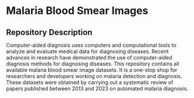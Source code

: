 # **Malaria Blood Smear Images**

## **Repository Description**

Computer-aided diagnosis uses computers and computational tools to analyze and evaluate medical data for diagnosing diseases. Recent advances in research have demonstrated the use of computer-aided diagnosis methods for diagnosing diseases. This repository contains all available malaria blood smear image datasets. It is a one-stop shop for researchers and developers working on malaria detection and diagnosis. These datasets were obtained by carrying out a systematic review of papers published between 2013 and 2023 on automated malaria diagnosis.


<html>
<head>
<meta charset="UTF-8">
<meta name="viewport" content="width=device-width, initial-scale=1.0">
<meta http-equiv="X-UA-Compatible" content="ie=edge">
<title>Markmap</title>
<style>
* {
  margin: 0;
  padding: 0;
}
#mindmap {
  display: block;
  width: 100vw;
  height: 100vh;
}
</style>
<link rel="stylesheet" href="https://cdn.jsdelivr.net/npm/markmap-toolbar@0.15.4/dist/style.css">
</head>
<body>
<svg id="mindmap"></svg>
<script src="https://cdn.jsdelivr.net/npm/d3@7.8.5/dist/d3.min.js"></script><script src="https://cdn.jsdelivr.net/npm/markmap-view@0.15.4/dist/browser/index.js"></script><script src="https://cdn.jsdelivr.net/npm/markmap-toolbar@0.15.4/dist/index.js"></script><script>(()=>{setTimeout(()=>{const{markmap:M,mm:ge}=window,me=new M.Toolbar;me.attach(ge);const fe=me.render();fe.setAttribute("style","position:absolute;bottom:20px;right:20px"),document.body.append(fe)})})()</script><script>((F,I,R,H)=>{const X=F();window.mm=X.Markmap.create("svg#mindmap",(I||X.deriveOptions)(H),R)})(()=>window.markmap,null,{"type":"heading","depth":0,"payload":{"lines":[1,2]},"content":"Malaria Blood Smear Images","children":[{"type":"heading","depth":1,"payload":{"lines":[3,4]},"content":"<a href=\"https://github.com/ItunuIsewon/Malaria_Blood_Smear_Images/blob/main/Open_Access/README.md\">Open Access</a>","children":[{"type":"list_item","depth":2,"payload":{"lines":[4,5]},"content":"<a href=\"https://github.com/ItunuIsewon/Malaria_Blood_Smear_Images/blob/main/Open_Access/README.md\">Thick &amp; Thin</a>","children":[]},{"type":"list_item","depth":2,"payload":{"lines":[6,7]},"content":"<a href=\"https://github.com/ItunuIsewon/Malaria_Blood_Smear_Images/blob/main/Open_Access/Thick-OA.md\">Thick</a>","children":[]},{"type":"list_item","depth":2,"payload":{"lines":[8,9]},"content":"<a href=\"https://github.com/ItunuIsewon/Malaria_Blood_Smear_Images/blob/main/Open_Access/Thin-OA.md\">Thin</a>","children":[]}]},{"type":"heading","depth":1,"payload":{"lines":[12,13]},"content":"<a href=\"https://github.com/ItunuIsewon/Malaria_Blood_Smear_Images/blob/main/Controlled_Access.md\">Controlled Access</a>","children":[{"type":"list_item","depth":2,"payload":{"lines":[13,14]},"content":"<a href=\"https://github.com/ItunuIsewon/Malaria_Blood_Smear_Images/blob/main/Controlled_Access/Thick%26Thin-CA.md\">Thick &amp; Thin</a>","children":[]},{"type":"list_item","depth":2,"payload":{"lines":[14,15]},"content":"<a href=\"https://github.com/ItunuIsewon/Malaria_Blood_Smear_Images/blob/main/Controlled_Access/Thick-CA.md\">Thick</a>","children":[]},{"type":"list_item","depth":2,"payload":{"lines":[15,16]},"content":"<a href=\"https://github.com/ItunuIsewon/Malaria_Blood_Smear_Images/blob/main/Controlled_Access/Thin-CA.md\">Thin</a>","children":[]}]}]},{"colorFreezeLevel":2})</script>
</body>

    
## **Image Dataset Categories**
The repository has been categorized into datasets that have both thick and thin blood smear images, thin blood smear images, and thick blood smear images. 


---
>
> #### **Thick and thin Blood Smear Images**  
This category includes all image datasets from one source that have both thick and thin blood smear images.

+ [Aris et al., 2021 Image Dataset](Thick_&_Thin_Images/Aris_et_al.,_2021_Dataset.md)
+ [Davidson et al., 2021 Image Dataset](Thick_&_Thin_Images/Davidson_et_al.,_2021_Dataset.md)
+ [Khan et al., 2017 Image Dataset](Thick_&_Thin_Images/Davidson_et_al.,_2021_Dataset.md)
+ [National Institute of Health _Plasmodium falciparum_ Image Dataset](Thick_&_Thin_Images/NIH_Pf_Dataset.md)
+ [Yoon et al., 2021 Image Dataset](Thick_&_Thin_Images/Yoon_et_al.,_2021_Dataset.md)
+ [Yu et al., 2023 Image Dataset](Thick_&_Thin_Images/Yu_et_al.,_2023_Dataset.md)
>
---


---
>
> #### **Thick Blood Smear Images**   
This category includes all thick blood smear image datasets.
+ [Dave, 2018 Image Dataset](Thick_Blood_Smear_Images/Dave_2018_Dataset.md)
+ [Fong Amaris et al., 2022 Image Dataset](Thick_Blood_Smear_Images/Fong_Amaris_et_al.,_2022_Dataset.md)
+ [Koirala et al., 2022 Image Dataset](Thick_Blood_Smear_Images/Koirala_et_al.,_2022_Dataset.md)
+ [National Institute of Health _Plasmodium vivax_ Thick Blood Smear Image Dataset](Thick_Blood_Smear_Images/NIH_Pv_Dataset.md)
+ [Salamah et al., 2019 Image Dataset](Thick_Blood_Smear_Images/Salamah_et_al.,_2019_Dataset.md)
+ [de Souza Oliveira et al., 2022 Image Dataset](Thick_Blood_Smear_Images/de_Souza_Oliveira_et_al.,_2022_Dataset.md)
>
---


---
>
> #### **Thin Blood Smear Images**   
This category includes all thin blood smear image datasets.
+ [Abdul-Nasir et al., 2015 Image Dataset](Thin_Blood_Smear_Images/Abdul-Nasir_et_al.,_2015_Dataset.md)
+ [Aladago et al., 2019 Image Dataset](Thin_Blood_Smear_Images/Aladago_et_al.,_2019.md)
+ [Arshad et al., 2022 Image Dataset](Thin_Blood_Smear_Images/Arshad_et_al.,_2022_Dataset.md)
+ [Cruz et al., 2016 Image Dataset](Thin_Blood_Smear_Images/Cruz_et_al.,_2016_Dataset.md)
+ [Dantas Oliveira et al., 2018 Image Dataset](Thin_Blood_Smear_Images/Dantas_Oliveira_et_al.,_2018_Dataset.md)
+ [Das et al., 2015 Image Dataset](Thin_Blood_Smear_Images/Das_et_al.,_2015_Dataset.md)
+ [Delas Peñas et al., 2018 Image Dataset](Thin_Blood_Smear_Images/Delas_Peñas_et_al.,_2018_Dataset.md)
+ [Delgado-Ortet et al., 2020 Image Dataset](Thin_Blood_Smear_Images/Delgado-Ortet_et_al.,_2020_Dataset.md)
+ [Devi et al., 2018 Image Dataset](Thin_Blood_Smear_Images/Devi_et_al.,_2018_Dataset.md)
+ [Diwan et al., 2014 Image Dataset](Thin_Blood_Smear_Images/Diwan_et_al.,_2014_Dataset.md)
+ [Fu et al., 2023 Image Dataset](Thin_Blood_Smear_Images/Fu_et_al.,_2023_Dataset.md)
+ [Hung et al., 2017 Image Dataset](Thin_Blood_Smear_Images/Hung_et_al.,_2017_Dataset.md)
+ [Kanafiah et al., 2022 Image Dataset](Thin_Blood_Smear_Images/Kanafiah_et_al.,_2022_Dataset.md)
+ [Loh et al., 2020 Image Dataset](Thin_Blood_Smear_Images/Loh_et_al.,_2020_Dataset.md)
+ [MP-IDB: The Malaria Parasite Image Database for Image Processing and Analysis](Thin_Blood_Smear_Images/MP-IDB.md)
+ [Maity et al., 2020 Image Dataset](Thin_Blood_Smear_Images/Maity_et_al.,_2020_Dataset.md)
+ [Mobile Thin Smear Malaria Parasites (mThinMPs) Image Database](Thin_Blood_Smear_Images/mThinMPs_Database.md)
+ [Molina et al., 2020 Image Dataset](Thin_Blood_Smear_Images/Molina_et_al.,_2020_Dataset.md)
+ [Mushabe et al., 2013 Image Dataset](Thin_Blood_Smear_Images/Mushabe_et_al.,_2013_Dataset.md)
+ [National Reference Center Dataset](Thin_Blood_Smear_Images/NRC_Dataset.md)
+ [Nugroho et al., 2014 Image Dataset](Thin_Blood_Smear_Images/Nugroho_et_al.,_2014_Dataset.md)
+ [Preedanan et al., 2016](Thin_Blood_Smear_Images/Preedanan_et_al.,_2016_Dataset.md)
+ [Rosnelly et al., 2017 Image Dataset](Thin_Blood_Smear_Images/Rosnelly_et_al.,_2017_Dataset.md)
+ [Sengar et al., 2022 Image Dataset](Thin_Blood_Smear_Images/Sengar_et_al.,_2022_Dataset.md)
+ [SmartMalariaNet](Thin_Blood_Smear_Images/SmartMalariaNet.md)
+ [Sunarko et al., 2017 Image Dataset](Thin_Blood_Smear_Images/Sunarko_et_al.,_2017_Dataset.md)
+ [Taiwan Images for Malaria Eradication (TIME) Image Dataset](Thin_Blood_Smear_Images/TIME_Dataset.md)
+ [The Broad Bioimage Benchmark Collection](Thin_Blood_Smear_Images/BBBC.md)
>
---


## **Usage:**

To use any of the datasets in this repository, simply download the dataset from the corresponding link.


## **Contributions** 
If you are aware of any other malaria blood image datasets that are not included in this repository, please feel free to contribute to them by opening a pull request.


******
## License
<a rel="license" href="http://creativecommons.org/licenses/by/4.0/"><img alt="Creative Commons Licence" style="border-width:0" src="https://i.creativecommons.org/l/by/4.0/88x31.png" /></a><br />This work is licensed under a <a rel="license" href="http://creativecommons.org/licenses/by/4.0/">Creative Commons Attribution 4.0 International License</a>.
